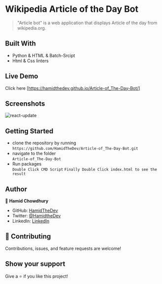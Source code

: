 # Wikipedia Article of the Day Bot

> "Article bot" is a web application that displays Article of the day from wikipedia.org.

## Built With

- Python & HTML & Batch-Srcipt
- Html & Css linters

## Live Demo

Click here [https://hamidthedev.github.io/Article-of_The-Day-Bot/]

## Screenshots

![react-update](https://github.com/HamidTheDev/Article-of_The-Day-Bot/blob/main/Screenshot.png)

## Getting Started

- clone the repository by running\
   `https://github.com/HamidTheDev/Article-of_The-Day-Bot.git`  
- navigate to the folder\
   `Article-of_The-Day-Bot`
- Run packages\
   `Double Click CMD Script`
   `Finally Double Click index.html to see the result`
  

## Author

👤 **Hamid Chowdhury**

- GitHub: [HamidTheDev](https://github.com/hamidthedev)
- Twitter: [@HamidtheDev](https://twitter.com/hamidthedev)
- LinkedIn: [LinkedIn](https://www.linkedin.com/in/hamidthedev/)

## :handshake: Contributing

Contributions, issues, and feature requests are welcome!

## Show your support

Give a :star:️ if you like this project!
